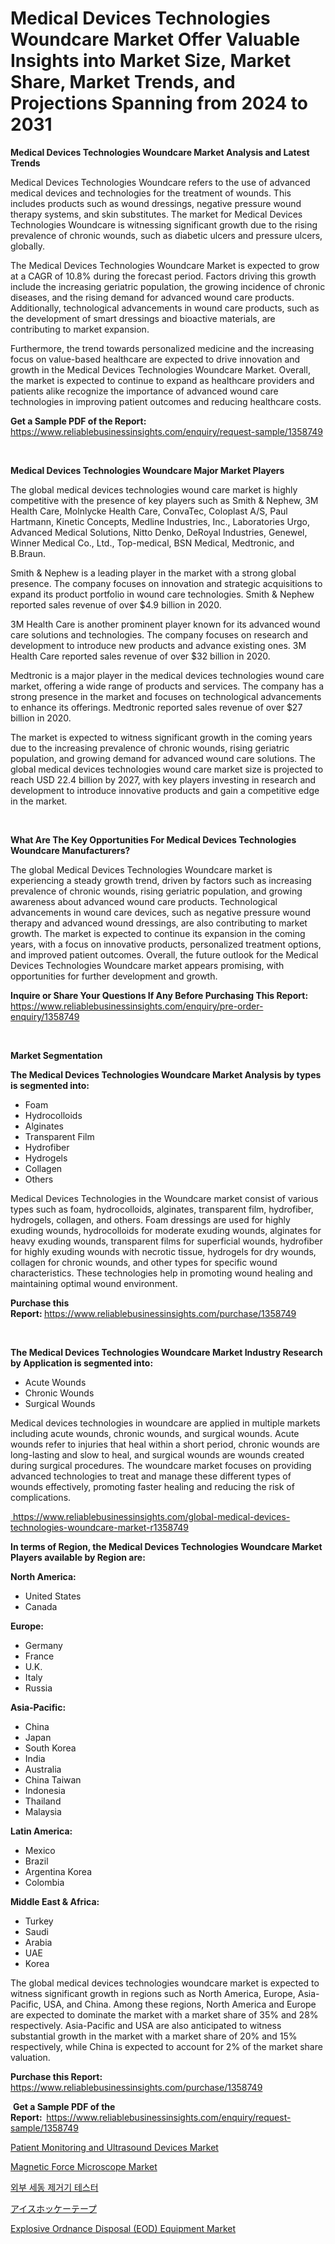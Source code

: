 <p><h1>Medical Devices Technologies Woundcare Market Offer Valuable Insights into Market Size, Market Share, Market Trends, and Projections Spanning from 2024 to 2031</h1></p><p><strong>Medical Devices Technologies Woundcare Market Analysis and Latest Trends</strong></p>
<p><p>Medical Devices Technologies Woundcare refers to the use of advanced medical devices and technologies for the treatment of wounds. This includes products such as wound dressings, negative pressure wound therapy systems, and skin substitutes. The market for Medical Devices Technologies Woundcare is witnessing significant growth due to the rising prevalence of chronic wounds, such as diabetic ulcers and pressure ulcers, globally.</p><p>The Medical Devices Technologies Woundcare Market is expected to grow at a CAGR of 10.8% during the forecast period. Factors driving this growth include the increasing geriatric population, the growing incidence of chronic diseases, and the rising demand for advanced wound care products. Additionally, technological advancements in wound care products, such as the development of smart dressings and bioactive materials, are contributing to market expansion.</p><p>Furthermore, the trend towards personalized medicine and the increasing focus on value-based healthcare are expected to drive innovation and growth in the Medical Devices Technologies Woundcare Market. Overall, the market is expected to continue to expand as healthcare providers and patients alike recognize the importance of advanced wound care technologies in improving patient outcomes and reducing healthcare costs.</p></p>
<p><strong>Get a Sample PDF of the Report:&nbsp;</strong> <a href="https://www.reliablebusinessinsights.com/enquiry/request-sample/1358749">https://www.reliablebusinessinsights.com/enquiry/request-sample/1358749</a></p>
<p>&nbsp;</p>
<p><strong>Medical Devices Technologies Woundcare Major Market Players</strong></p>
<p><p>The global medical devices technologies wound care market is highly competitive with the presence of key players such as Smith & Nephew, 3M Health Care, Molnlycke Health Care, ConvaTec, Coloplast A/S, Paul Hartmann, Kinetic Concepts, Medline Industries, Inc., Laboratories Urgo, Advanced Medical Solutions, Nitto Denko, DeRoyal Industries, Genewel, Winner Medical Co., Ltd., Top-medical, BSN Medical, Medtronic, and B.Braun.</p><p>Smith & Nephew is a leading player in the market with a strong global presence. The company focuses on innovation and strategic acquisitions to expand its product portfolio in wound care technologies. Smith & Nephew reported sales revenue of over $4.9 billion in 2020.</p><p>3M Health Care is another prominent player known for its advanced wound care solutions and technologies. The company focuses on research and development to introduce new products and advance existing ones. 3M Health Care reported sales revenue of over $32 billion in 2020.</p><p>Medtronic is a major player in the medical devices technologies wound care market, offering a wide range of products and services. The company has a strong presence in the market and focuses on technological advancements to enhance its offerings. Medtronic reported sales revenue of over $27 billion in 2020.</p><p>The market is expected to witness significant growth in the coming years due to the increasing prevalence of chronic wounds, rising geriatric population, and growing demand for advanced wound care solutions. The global medical devices technologies wound care market size is projected to reach USD 22.4 billion by 2027, with key players investing in research and development to introduce innovative products and gain a competitive edge in the market.</p></p>
<p>&nbsp;</p>
<p><strong>What Are The Key Opportunities For Medical Devices Technologies Woundcare Manufacturers?</strong></p>
<p><p>The global Medical Devices Technologies Woundcare market is experiencing a steady growth trend, driven by factors such as increasing prevalence of chronic wounds, rising geriatric population, and growing awareness about advanced wound care products. Technological advancements in wound care devices, such as negative pressure wound therapy and advanced wound dressings, are also contributing to market growth. The market is expected to continue its expansion in the coming years, with a focus on innovative products, personalized treatment options, and improved patient outcomes. Overall, the future outlook for the Medical Devices Technologies Woundcare market appears promising, with opportunities for further development and growth.</p></p>
<p><strong>Inquire or Share Your Questions If Any Before Purchasing This Report:</strong> <a href="https://www.reliablebusinessinsights.com/enquiry/pre-order-enquiry/1358749">https://www.reliablebusinessinsights.com/enquiry/pre-order-enquiry/1358749</a></p>
<p>&nbsp;</p>
<p><strong>Market Segmentation</strong></p>
<p><strong>The Medical Devices Technologies Woundcare Market Analysis by types is segmented into:</strong></p>
<p><ul><li>Foam</li><li>Hydrocolloids</li><li>Alginates</li><li>Transparent Film</li><li>Hydrofiber</li><li>Hydrogels</li><li>Collagen</li><li>Others</li></ul></p>
<p><p>Medical Devices Technologies in the Woundcare market consist of various types such as foam, hydrocolloids, alginates, transparent film, hydrofiber, hydrogels, collagen, and others. Foam dressings are used for highly exuding wounds, hydrocolloids for moderate exuding wounds, alginates for heavy exuding wounds, transparent films for superficial wounds, hydrofiber for highly exuding wounds with necrotic tissue, hydrogels for dry wounds, collagen for chronic wounds, and other types for specific wound characteristics. These technologies help in promoting wound healing and maintaining optimal wound environment.</p></p>
<p><strong>Purchase this Report:&nbsp;</strong><a href="https://www.reliablebusinessinsights.com/purchase/1358749">https://www.reliablebusinessinsights.com/purchase/1358749</a></p>
<p>&nbsp;</p>
<p><strong>The Medical Devices Technologies Woundcare Market Industry Research by Application is segmented into:</strong></p>
<p><ul><li>Acute Wounds</li><li>Chronic Wounds</li><li>Surgical Wounds</li></ul></p>
<p><p>Medical devices technologies in woundcare are applied in multiple markets including acute wounds, chronic wounds, and surgical wounds. Acute wounds refer to injuries that heal within a short period, chronic wounds are long-lasting and slow to heal, and surgical wounds are wounds created during surgical procedures. The woundcare market focuses on providing advanced technologies to treat and manage these different types of wounds effectively, promoting faster healing and reducing the risk of complications.</p></p>
<p><a href="https://www.reliablebusinessinsights.com/global-medical-devices-technologies-woundcare-market-r1358749">&nbsp;https://www.reliablebusinessinsights.com/global-medical-devices-technologies-woundcare-market-r1358749</a></p>
<p><strong>In terms of Region, the Medical Devices Technologies Woundcare Market Players available by Region are:</strong></p>
<p>
    <p> <strong> North America: </strong>
        <ul>
            <li>United States</li>
            <li>Canada</li>
        </ul>
        </p> 
    <p> <strong> Europe: </strong>
        <ul>
            <li>Germany</li>
            <li>France</li>
            <li>U.K.</li>
            <li>Italy</li>
            <li>Russia</li>
        </ul>
        </p> 
    <p> <strong> Asia-Pacific: </strong>
        <ul>
            <li>China</li>
            <li>Japan</li>
            <li>South Korea</li>
            <li>India</li>
            <li>Australia</li>
            <li>China Taiwan</li>
            <li>Indonesia</li>
            <li>Thailand</li>
            <li>Malaysia</li>
        </ul>
        </p> 
    <p> <strong> Latin America: </strong>
        <ul>
            <li>Mexico</li>
            <li>Brazil</li>
            <li>Argentina Korea</li>
            <li>Colombia</li>
        </ul>
        </p> 
    <p> <strong> Middle East & Africa: </strong>
        <ul>
            <li>Turkey</li>
            <li>Saudi</li>
            <li>Arabia</li>
            <li>UAE</li>
            <li>Korea</li>
        </ul>
    </p>
    </p>
<p><p>The global medical devices technologies woundcare market is expected to witness significant growth in regions such as North America, Europe, Asia-Pacific, USA, and China. Among these regions, North America and Europe are expected to dominate the market with a market share of 35% and 28% respectively. Asia-Pacific and USA are also anticipated to witness substantial growth in the market with a market share of 20% and 15% respectively, while China is expected to account for 2% of the market share valuation.</p></p>
<p><strong>Purchase this Report: </strong><a href="https://www.reliablebusinessinsights.com/purchase/1358749">https://www.reliablebusinessinsights.com/purchase/1358749</a></p>
<p>&nbsp;<strong>Get a Sample PDF of the Report:&nbsp;&nbsp;</strong><a href="https://www.reliablebusinessinsights.com/enquiry/request-sample/1358749">https://www.reliablebusinessinsights.com/enquiry/request-sample/1358749</a></p>
<p><strong></strong></p>
<p><p><a href="https://github.com/Alonsoolds3wq1d81czn8rbol/Market-Research-Report-List-2/blob/main/patient-monitoring-and-ultrasound-devices-market.md">Patient Monitoring and Ultrasound Devices Market</a></p><p><a href="https://www.linkedin.com/pulse/magnetic-force-microscope-market-analysis-sze-forecasted-period-tespf?trackingId=VnDU0A7m%2Fgr5J2MvGeLyWw%3D%3D">Magnetic Force Microscope Market</a></p><p><a href="https://github.com/TitusBoyer1/Market-Research-Report-List-1/blob/main/402238696101.md">외부 세동 제거기 테스터</a></p><p><a href="https://github.com/charm854/Market-Research-Report-List-1/blob/main/162113789024.md">アイスホッケーテープ</a></p><p><a href="https://github.com/KeeganBarrows2023/Market-Research-Report-List-1/blob/main/explosive-ordnance-disposal-eod-equipment-market.md">Explosive Ordnance Disposal (EOD) Equipment Market</a></p></p>